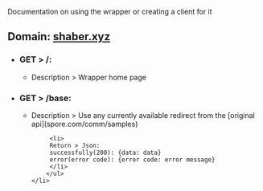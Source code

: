 Documentation on using the wrapper or creating a client for it

## Domain: [shaber.xyz](https://shaber.xyz/)

<ul class="nestedList home">
    <li><h3>GET > /:</h3>
        <ul>
             <li>Description > Wrapper home page</li>
        </ul>
    </li>
</ul>

<ul class="nestedList base">
    <li><h3>GET > /base:</h3>
        <ul>
             <li>Description > Use any currently available redirect from the [original api](spore.com/comm/samples)</li>

	     <li>
		 Return > Json:
		 successfully(200): {data: data}
		 error(error code): {error code: error message}
	     </li>
        </ul>
    </li>
</ul>
